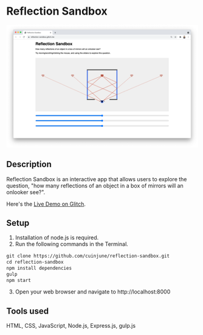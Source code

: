 # Reflection Sandbox
<img src="screenshot.png" alt="screenshot" width="1000"/>

## Description
Reflection Sandbox is an interactive app that allows users to explore the question, "how many reflections of an object in a box of mirrors will an onlooker see?".

Here's the [Live Demo on Glitch](https://reflection-sandbox.glitch.me/).

## Setup
1. Installation of node.js is required.
2. Run the following commands in the Terminal.
```
git clone https://github.com/cuinjune/reflection-sandbox.git
cd reflection-sandbox
npm install dependencies
gulp
npm start
```
3. Open your web browser and navigate to http://localhost:8000

## Tools used
HTML, CSS, JavaScript, Node.js, Express.js, gulp.js
